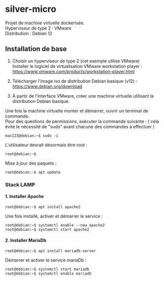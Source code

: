 # silver-micro
Projet de machine virtuelle dockerisée.   
Hyperviseur de type 2 : VMware  
Distribution : Debian 12

## Installation de base 
1. Choisir un hyperviseur de type 2 (cet exemple utilise VMware)  
Installer le logiciel de virtualisation VMware workstation player : https://www.vmware.com/products/workstation-player.html

2. Télécharger l'image iso de distribution Debian basique (v12) : https://www.debian.org/download

3. À partir de l'interface VMware, créer une machine virtuelle utilisant la distribution Debian basique.

Une fois la machine virtuelle monter et démarrer, ouvrir un terminal de commande.   
Pour des questions de permissions, exécuter la commande suivante : ( cela évite le nécessité de "sudo" avant chacune des commandes à effectuer )  
```console
max123@debian:~$ sudo -i 
```

L'utilisateur devrait désormais être root : 
```console
root@debian:~$ 
```

Mise à jour des paquets :
```console
root@debian:~$ apt update
```

### Stack LAMP
#### 1. Installer Apache 
```console
root@debian:~$ apt install apache2
```
Une fois installé, activer et démarrer le service : 
```console
root@debian:~$ systemctl enable --now apache2
root@debian:~$ systemctl start apache2
```

#### 2. Installer MariaDb 
```console
root@debian:~$ apt install mariadb-server
```

Démarrer et activer le service mariaDb : 
```console
root@debian:~$ systemctl start mariadb
root@debian:~$ systemctl enable mariadb
```



